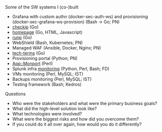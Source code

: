 Some of the SW systems I (co-)built

* Grafana with custom authn (docker-sec-auth-ws) and provisioning (docker-sec-grafana-ws-provision) (Bash -> Go; PN)
* [checkip](https://github.com/jreisinger/checkip) (Go)
* [homepage](https://github.com/jreisinger/homepage) (Go, HTML, Javascript)
* [runp](https://github.com/jreisinger/runp) (Go)
* WebShield (Bash, Kubernetes; PN)
* Managed WAF (Ansible, Docker, Nginx; PN)
* [tech-terms](https://github.com/jreisinger/tech-terms) (Go)
* Provisioning portal (Python; PN)
* [App::Monport](https://github.com/jreisinger/monitor2) (Perl)
* Splunk infra [monitoring](https://github.com/jreisinger/monitor2) (Python, Perl, Bash; FD)
* VMs monitoring (Perl, MySQL; IST)
* Backups monitoring (Perl, MySQL; IST)
* Testing framework (Bash; Kedros)

Questions

* Who were the stakeholders and what were the primary business goals?
* What did the high-level solution look like?
* What technologies were involved?
* What were the biggest risks and how did you overcome them?
* If you could do it all over again, how would you do it differently?
